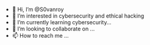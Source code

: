 - 👋 Hi, I’m @S0vanroy
- 👀 I’m interested in cybersecurity and ethical hacking 
- 🌱 I’m currently learning cybersecurity...
- 💞️ I’m looking to collaborate on ...
- 📫 How to reach me ...

<!---
S0vanroy/S0vanroy is a ✨ special ✨ repository because its `README.md` (this file) appears on your GitHub profile.
You can click the Preview link to take a look at your changes.
--->
